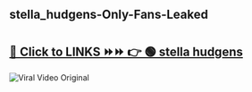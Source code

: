 
 ## stella_hudgens-Only-Fans-Leaked

# <h2><a href="https://clipsfans.com/stella_hudgens&ref=git">🔗 Click to LINKS ⏩⏩ 👉 🟢 stella hudgens </a></h2>

<a href="https://clipsfans.com/stella_hudgens&ref=git" rel="nofollow" data-target="animated-image.originalLink"><img src="https://i.ibb.co.com/xMMVF88/686577567.gif" alt="Viral Video Original" style="max-width: 100%; display: inline-block;" data-target="animated-image.originalImage"></a>
